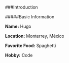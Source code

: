 ###Introduction

#####Basic Information

**Name:** Hugo

**Location:** Monterrey, México

**Favorite Food:** Spaghetti

**Hobby:** Code
